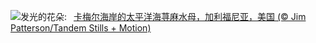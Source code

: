 ![](https://www.bing.com/th?id=OHR.SeaNettles_ZH-CN1735729435_UHD.jpg&w=1000)发光的花朵:&nbsp;&ensp;[卡梅尔海岸的太平洋海荨麻水母，加利福尼亚，美国 (© Jim Patterson/Tandem Stills + Motion)](https://www.bing.com/th?id=OHR.SeaNettles_ZH-CN1735729435_UHD.jpg)
<br><br/>
